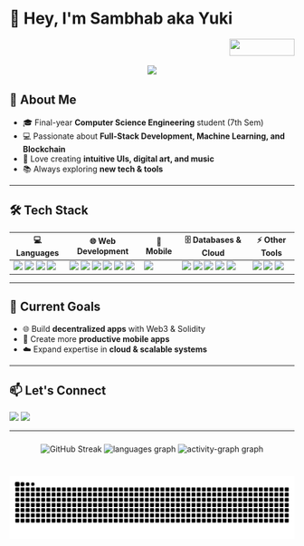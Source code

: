 # 👋 Hey, I'm Sambhab aka Yuki
<div align="right">
  <img src="https://visitor-badge.laobi.icu/badge?page_id=yuki-sf.yuki-sf&" 
    style="width: 115px; height: 30px;" 
  />
</div> 

<p align="center">
  <img src="https://media.giphy.com/media/26tn33aiTi1jkl6H6/giphy.gif" width="400"/>
</p>

## 🚀 About Me
- 🎓 Final-year **Computer Science Engineering** student (7th Sem)  
- 💻 Passionate about **Full-Stack Development, Machine Learning, and Blockchain**   
- 🎨 Love creating **intuitive UIs, digital art, and music**  
- 📚 Always exploring **new tech & tools**  

---

## 🛠️ Tech Stack  

| 💻 Languages | 🌐 Web Development | 📱 Mobile | 🗄️ Databases & Cloud | ⚡ Other Tools |
|--------------|-------------------|-----------|----------------------|----------------|
| <img src="https://cdn.jsdelivr.net/gh/devicons/devicon/icons/python/python-original.svg" width="40"/> <img src="https://cdn.jsdelivr.net/gh/devicons/devicon/icons/javascript/javascript-original.svg" width="40"/> <img src="https://cdn.jsdelivr.net/gh/devicons/devicon/icons/java/java-original.svg" width="40"/> <img src="https://cdn.jsdelivr.net/gh/devicons/devicon/icons/cplusplus/cplusplus-original.svg" width="40"/> | <img src="https://cdn.worldvectorlogo.com/logos/django.svg" width="40"/> <img src="https://cdn.jsdelivr.net/gh/devicons/devicon/icons/react/react-original.svg" width="40"/> <img src="https://skillicons.dev/icons?i=vite" width="40"/> <img src="https://cdn.jsdelivr.net/gh/devicons/devicon/icons/nodejs/nodejs-original.svg" width="40"/> <img src="https://skillicons.dev/icons?i=streamlit" width="40"/> <img src="https://cdn.jsdelivr.net/gh/devicons/devicon/icons/express/express-original.svg" width="40"/> | <img src="https://cdn.jsdelivr.net/gh/devicons/devicon/icons/react/react-original.svg" width="40"/> | <img src="https://cdn.jsdelivr.net/gh/devicons/devicon/icons/mysql/mysql-original.svg" width="40"/> <img src="https://skillicons.dev/icons?i=supabase" width="40"/> <img src="https://cdn.jsdelivr.net/gh/devicons/devicon/icons/docker/docker-original.svg" width="40"/> <img src="https://cdn.jsdelivr.net/gh/devicons/devicon/icons/mongodb/mongodb-original.svg" width="40"/> <img src="https://cdn.jsdelivr.net/gh/devicons/devicon/icons/amazonwebservices/amazonwebservices-original.svg" width="40"/> | <img src="https://cdn.jsdelivr.net/gh/devicons/devicon/icons/git/git-original.svg" width="40"/>  <img src="https://skillicons.dev/icons?i=opencv" width="40"/> <img src="https://cdn.jsdelivr.net/gh/devicons/devicon/icons/figma/figma-original.svg" width="40"/> |


---

## 🎯 Current Goals
- 🌐 Build **decentralized apps** with Web3 & Solidity  
- 📱 Create more **productive mobile apps**  
- ☁️ Expand expertise in **cloud & scalable systems**  

---

## 📫 Let's Connect
<p align="left">
  <a href="mailto:sambhab747@gmail.com"><img src="https://img.shields.io/badge/Email-D14836?style=for-the-badge&logo=gmail&logoColor=white"></a>
  <a href="https://github.com/yuki-sf"><img src="https://img.shields.io/badge/GitHub-181717?style=for-the-badge&logo=github&logoColor=white"></a>
</p>

---
###

<div align="center">
  <img href="https://git.io/streak-stats"><img src="https://streak-stats.demolab.com?user=yuki-sf&theme=radical&mode=weekly" alt="GitHub Streak" /></a>
  <img src="https://github-readme-stats.vercel.app/api/top-langs?username=yuki-sf&locale=en&hide_title=false&layout=compact&card_width=500&langs_count=5&theme=radical&hide_border=false" height="500" alt="languages graph"  />
  <img src="https://github-readme-activity-graph.vercel.app/graph?username=yuki-sf&theme=redical&area=true&radius=5" height="500" alt="activity-graph graph"  />
</div>

###


###
<!--
<div align="center">
  <img src="https://cdn.jsdelivr.net/gh/devicons/devicon/icons/python/python-original.svg" height="40" alt="python logo"  />
  <img width="12" />
  <img src="https://cdn.worldvectorlogo.com/logos/django.svg" alt="django" width="40" height="40"/>
  <img width="12" />
  <img src="https://cdn.jsdelivr.net/gh/devicons/devicon/icons/javascript/javascript-original.svg" height="40" alt="javascript logo"  />
  <img width="12" />
  <img src="https://cdn.jsdelivr.net/gh/devicons/devicon/icons/typescript/typescript-original.svg" height="40" alt="typescript logo"  />
  <img width="12" />
  <img src="https://cdn.jsdelivr.net/gh/devicons/devicon/icons/react/react-original.svg" height="40" alt="react logo"  />
  <img width="12" />
  <img src="https://cdn.jsdelivr.net/gh/devicons/devicon/icons/html5/html5-original.svg" height="40" alt="html5 logo"  />
  <img width="12" />
  <img src="https://cdn.jsdelivr.net/gh/devicons/devicon/icons/css3/css3-original.svg" height="40" alt="css3 logo"  />
  <img width="12" />
  <img src="https://www.vectorlogo.zone/logos/figma/figma-icon.svg" alt="figma" width="40" height="40"/>
  <img width="12" />
  <img src="https://raw.githubusercontent.com/devicons/devicon/master/icons/nodejs/nodejs-original-wordmark.svg" alt="nodejs" width="40" height="40"/>
  <img width="12" />
  <img src="https://www.vectorlogo.zone/logos/getpostman/getpostman-icon.svg" alt="postman" width="40" height="40"/>
  <img width="12" />
  <img src="https://raw.githubusercontent.com/devicons/devicon/master/icons/react/react-original-wordmark.svg" alt="react" width="40" height="40"/>
  <img width="12" />
  <img src="https://raw.githubusercontent.com/devicons/devicon/master/icons/vuejs/vuejs-original-wordmark.svg" alt="vuejs" width="40" height="40"/>
</div>

-->
###

<br clear="both">
<div align="center">
  <img src="https://raw.githubusercontent.com/yuki-sf/yuki-sf/output/snake.svg" alt="Snake animation" />
</div>

###
<!--
<div align="center">
  <a href="https://open.spotify.com/user/v354bpe8vjaada17de4odfrgi">
    <img src="https://spotify-recently-played-readme.vercel.app/api?user=v354bpe8vjaada17de4odfrgi&count=5" alt="Spotify recently played"  />
  </a>
</div>
-->
###
